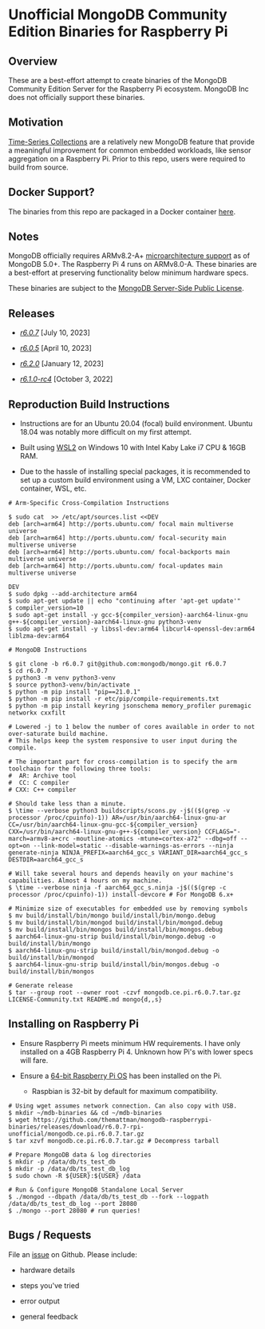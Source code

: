 # Unofficial MongoDB Community Edition Binaries for Raspberry Pi

## Overview

These are a best-effort attempt to create binaries of the MongoDB Community Edition Server for the Raspberry Pi ecosystem. MongoDB Inc does not officially support these binaries.

## Motivation

[Time-Series Collections](https://www.mongodb.com/docs/v6.0/core/timeseries-collections/) are a relatively new MongoDB feature that provide a meaningful improvement for common embedded workloads, like sensor aggregation on a Raspberry Pi. Prior to this repo, users were required to build from source.

## Docker Support?

The binaries from this repo are packaged in a Docker container [here](https://github.com/themattman/mongodb-raspberrypi-docker).

## Notes

MongoDB officially requires ARMv8.2-A+ [microarchitecture support](https://www.mongodb.com/docs/manual/administration/production-notes/#std-label-prod-notes-platform-considerations) as of MongoDB 5.0+. The Raspberry Pi 4 runs on ARMv8.0-A. These binaries are a best-effort at preserving functionality below minimum hardware specs.

These binaries are subject to the [MongoDB Server-Side Public License](https://github.com/mongodb/mongo/blob/r6.0.5/LICENSE-Community.txt).

## Releases

- [_r6.0.7_](https://github.com/themattman/mongodb-raspberrypi-binaries/releases/tag/r6.0.7-rpi-unofficial) [July 10, 2023]

- [_r6.0.5_](https://github.com/themattman/mongodb-raspberrypi-binaries/releases/tag/r6.0.5-rpi-unofficial) [April 10, 2023]

- [_r6.2.0_](https://github.com/themattman/mongodb-raspberrypi-binaries/releases/tag/r6.2.0-rpi-unofficial) [January 12, 2023]

- [_r6.1.0-rc4_](https://github.com/themattman/mongodb-raspberrypi-binaries/releases/tag/r6.1.0-rc4-rpi-unofficial) [October 3, 2022]


## Reproduction Build Instructions

- Instructions are for an Ubuntu 20.04 (focal) build environment. Ubuntu 18.04 was notably more difficult on my first attempt.

- Built using [WSL2](https://learn.microsoft.com/en-us/windows/wsl/about) on Windows 10 with Intel Kaby Lake i7 CPU & 16GB RAM.

- Due to the hassle of installing special packages, it is recommended to set up a custom build environment using a VM, LXC container, Docker container, WSL, etc.

```
# Arm-Specific Cross-Compilation Instructions

$ sudo cat  >> /etc/apt/sources.list <<DEV
deb [arch=arm64] http://ports.ubuntu.com/ focal main multiverse universe
deb [arch=arm64] http://ports.ubuntu.com/ focal-security main multiverse universe
deb [arch=arm64] http://ports.ubuntu.com/ focal-backports main multiverse universe
deb [arch=arm64] http://ports.ubuntu.com/ focal-updates main multiverse universe

DEV
$ sudo dpkg --add-architecture arm64
$ sudo apt-get update || echo "continuing after 'apt-get update'"
$ compiler_version=10
$ sudo apt-get install -y gcc-${compiler_version}-aarch64-linux-gnu g++-${compiler_version}-aarch64-linux-gnu python3-venv
$ sudo apt-get install -y libssl-dev:arm64 libcurl4-openssl-dev:arm64 liblzma-dev:arm64

# MongoDB Instructions

$ git clone -b r6.0.7 git@github.com:mongodb/mongo.git r6.0.7
$ cd r6.0.7
$ python3 -m venv python3-venv
$ source python3-venv/bin/activate
$ python -m pip install "pip==21.0.1"
$ python -m pip install -r etc/pip/compile-requirements.txt
$ python -m pip install keyring jsonschema memory_profiler puremagic networkx cxxfilt

# Lowered -j to 1 below the number of cores available in order to not over-saturate build machine.
# This helps keep the system responsive to user input during the compile.

# The important part for cross-compilation is to specify the arm toolchain for the following three tools:
#  AR: Archive tool
#  CC: C compiler
# CXX: C++ compiler

# Should take less than a minute.
$ \time --verbose python3 buildscripts/scons.py -j$(($(grep -v processor /proc/cpuinfo)-1)) AR=/usr/bin/aarch64-linux-gnu-ar CC=/usr/bin/aarch64-linux-gnu-gcc-${compiler_version} CXX=/usr/bin/aarch64-linux-gnu-g++-${compiler_version} CCFLAGS="-march=armv8-a+crc -moutline-atomics -mtune=cortex-a72" --dbg=off --opt=on --link-model=static --disable-warnings-as-errors --ninja generate-ninja NINJA_PREFIX=aarch64_gcc_s VARIANT_DIR=aarch64_gcc_s DESTDIR=aarch64_gcc_s

# Will take several hours and depends heavily on your machine's capabilities. Almost 4 hours on my machine.
$ \time --verbose ninja -f aarch64_gcc_s.ninja -j$(($(grep -c processor /proc/cpuinfo)-1)) install-devcore # For MongoDB 6.x+

# Minimize size of executables for embedded use by removing symbols
$ mv build/install/bin/mongo build/install/bin/mongo.debug
$ mv build/install/bin/mongod build/install/bin/mongod.debug
$ mv build/install/bin/mongos build/install/bin/mongos.debug
$ aarch64-linux-gnu-strip build/install/bin/mongo.debug -o build/install/bin/mongo
$ aarch64-linux-gnu-strip build/install/bin/mongod.debug -o build/install/bin/mongod
$ aarch64-linux-gnu-strip build/install/bin/mongos.debug -o build/install/bin/mongos

# Generate release
$ tar --group root --owner root -czvf mongodb.ce.pi.r6.0.7.tar.gz LICENSE-Community.txt README.md mongo{d,,s}
```

## Installing on Raspberry Pi

- Ensure Raspberry Pi meets minimum HW requirements. I have only installed on a 4GB Raspberry Pi 4. Unknown how Pi's with lower specs will fare.

- Ensure a [64-bit Raspberry Pi OS](https://www.raspberrypi.com/software/operating-systems/) has been installed on the Pi.

  - Raspbian is 32-bit by default for maximum compatibility.

```
# Using wget assumes network connection. Can also copy with USB.
$ mkdir ~/mdb-binaries && cd ~/mdb-binaries
$ wget https://github.com/themattman/mongodb-raspberrypi-binaries/releases/download/r6.0.7-rpi-unofficial/mongodb.ce.pi.r6.0.7.tar.gz
$ tar xzvf mongodb.ce.pi.r6.0.7.tar.gz # Decompress tarball

# Prepare MongoDB data & log directories
$ mkdir -p /data/db/ts_test_db
$ mkdir -p /data/db/ts_test_db_log
$ sudo chown -R ${USER}:${USER} /data

# Run & Configure MongoDB Standalone Local Server
$ ./mongod --dbpath /data/db/ts_test_db --fork --logpath /data/db/ts_test_db_log --port 28080
$ ./mongo --port 28080 # run queries!
```

## Bugs / Requests

File an [issue](https://github.com/themattman/mongodb-raspberrypi-binaries/issues) on Github. Please include:

- hardware details

- steps you've tried

- error output

- general feedback
